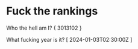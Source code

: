 # Fuck the rankings

Who the hell am I?
{ 3013102 }

What fucking year is it?
[ 2024-01-03T02:30:00Z ]
